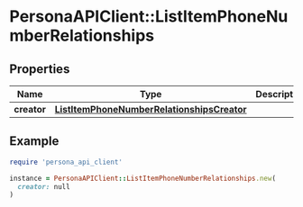 # PersonaAPIClient::ListItemPhoneNumberRelationships

## Properties

| Name | Type | Description | Notes |
| ---- | ---- | ----------- | ----- |
| **creator** | [**ListItemPhoneNumberRelationshipsCreator**](ListItemPhoneNumberRelationshipsCreator.md) |  | [optional] |

## Example

```ruby
require 'persona_api_client'

instance = PersonaAPIClient::ListItemPhoneNumberRelationships.new(
  creator: null
)
```

